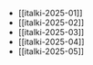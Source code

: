 - [[italki-2025-01]]
- [[italki-2025-02]]
- [[italki-2025-03]]
- [[italki-2025-04]]
- [[italki-2025-05]]